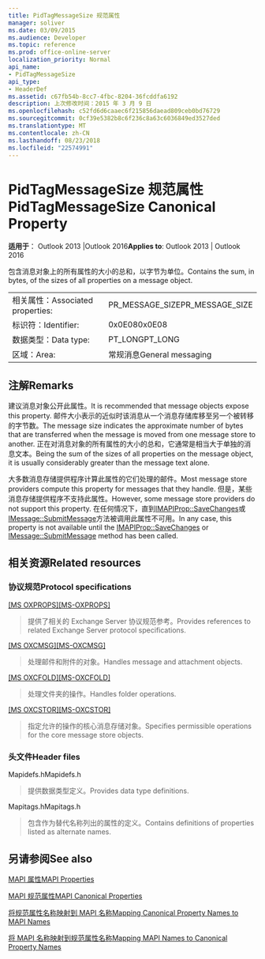 ```yaml
---
title: PidTagMessageSize 规范属性
manager: soliver
ms.date: 03/09/2015
ms.audience: Developer
ms.topic: reference
ms.prod: office-online-server
localization_priority: Normal
api_name:
- PidTagMessageSize
api_type:
- HeaderDef
ms.assetid: c67fb54b-8cc7-4fbc-8204-36fcddfa6192
description: 上次修改时间：2015 年 3 月 9 日
ms.openlocfilehash: c52fd6d6caaec6f215856daead809ceb0bd76729
ms.sourcegitcommit: 0cf39e5382b8c6f236c8a63c6036849ed3527ded
ms.translationtype: MT
ms.contentlocale: zh-CN
ms.lasthandoff: 08/23/2018
ms.locfileid: "22574991"
---
```

# <a name="pidtagmessagesize-canonical-property"></a><span data-ttu-id="e94e3-103">PidTagMessageSize 规范属性</span><span class="sxs-lookup"><span data-stu-id="e94e3-103">PidTagMessageSize Canonical Property</span></span>

  
  
<span data-ttu-id="e94e3-104">**适用于**： Outlook 2013 |Outlook 2016</span><span class="sxs-lookup"><span data-stu-id="e94e3-104">**Applies to**: Outlook 2013 | Outlook 2016</span></span> 
  
<span data-ttu-id="e94e3-105">包含消息对象上的所有属性的大小的总和，以字节为单位。</span><span class="sxs-lookup"><span data-stu-id="e94e3-105">Contains the sum, in bytes, of the sizes of all properties on a message object.</span></span> 
  
|||
|:-----|:-----|
|<span data-ttu-id="e94e3-106">相关属性：</span><span class="sxs-lookup"><span data-stu-id="e94e3-106">Associated properties:</span></span>  <br/> |<span data-ttu-id="e94e3-107">PR_MESSAGE_SIZE</span><span class="sxs-lookup"><span data-stu-id="e94e3-107">PR_MESSAGE_SIZE</span></span>  <br/> |
|<span data-ttu-id="e94e3-108">标识符：</span><span class="sxs-lookup"><span data-stu-id="e94e3-108">Identifier:</span></span>  <br/> |<span data-ttu-id="e94e3-109">0x0E08</span><span class="sxs-lookup"><span data-stu-id="e94e3-109">0x0E08</span></span>  <br/> |
|<span data-ttu-id="e94e3-110">数据类型：</span><span class="sxs-lookup"><span data-stu-id="e94e3-110">Data type:</span></span>  <br/> |<span data-ttu-id="e94e3-111">PT_LONG</span><span class="sxs-lookup"><span data-stu-id="e94e3-111">PT_LONG</span></span>  <br/> |
|<span data-ttu-id="e94e3-112">区域：</span><span class="sxs-lookup"><span data-stu-id="e94e3-112">Area:</span></span>  <br/> |<span data-ttu-id="e94e3-113">常规消息</span><span class="sxs-lookup"><span data-stu-id="e94e3-113">General messaging</span></span>  <br/> |
   
## <a name="remarks"></a><span data-ttu-id="e94e3-114">注解</span><span class="sxs-lookup"><span data-stu-id="e94e3-114">Remarks</span></span>

<span data-ttu-id="e94e3-115">建议消息对象公开此属性。</span><span class="sxs-lookup"><span data-stu-id="e94e3-115">It is recommended that message objects expose this property.</span></span> <span data-ttu-id="e94e3-116">邮件大小表示的近似时该消息从一个消息存储库移至另一个被转移的字节数。</span><span class="sxs-lookup"><span data-stu-id="e94e3-116">The message size indicates the approximate number of bytes that are transferred when the message is moved from one message store to another.</span></span> <span data-ttu-id="e94e3-117">正在对消息对象的所有属性的大小的总和，它通常是相当大于单独的消息文本。</span><span class="sxs-lookup"><span data-stu-id="e94e3-117">Being the sum of the sizes of all properties on the message object, it is usually considerably greater than the message text alone.</span></span> 
  
<span data-ttu-id="e94e3-118">大多数消息存储提供程序计算此属性的它们处理的邮件。</span><span class="sxs-lookup"><span data-stu-id="e94e3-118">Most message store providers compute this property for messages that they handle.</span></span> <span data-ttu-id="e94e3-119">但是，某些消息存储提供程序不支持此属性。</span><span class="sxs-lookup"><span data-stu-id="e94e3-119">However, some message store providers do not support this property.</span></span> <span data-ttu-id="e94e3-120">在任何情况下，直到[IMAPIProp::SaveChanges](imapiprop-savechanges.md)或[IMessage::SubmitMessage](imessage-submitmessage.md)方法被调用此属性不可用。</span><span class="sxs-lookup"><span data-stu-id="e94e3-120">In any case, this property is not available until the [IMAPIProp::SaveChanges](imapiprop-savechanges.md) or [IMessage::SubmitMessage](imessage-submitmessage.md) method has been called.</span></span> 
  
## <a name="related-resources"></a><span data-ttu-id="e94e3-121">相关资源</span><span class="sxs-lookup"><span data-stu-id="e94e3-121">Related resources</span></span>

### <a name="protocol-specifications"></a><span data-ttu-id="e94e3-122">协议规范</span><span class="sxs-lookup"><span data-stu-id="e94e3-122">Protocol specifications</span></span>

<span data-ttu-id="e94e3-123">[[MS OXPROPS]](http://msdn.microsoft.com/library/f6ab1613-aefe-447d-a49c-18217230b148%28Office.15%29.aspx)</span><span class="sxs-lookup"><span data-stu-id="e94e3-123">[[MS-OXPROPS]](http://msdn.microsoft.com/library/f6ab1613-aefe-447d-a49c-18217230b148%28Office.15%29.aspx)</span></span>
  
> <span data-ttu-id="e94e3-124">提供了相关的 Exchange Server 协议规范参考。</span><span class="sxs-lookup"><span data-stu-id="e94e3-124">Provides references to related Exchange Server protocol specifications.</span></span>
    
<span data-ttu-id="e94e3-125">[[MS OXCMSG]](http://msdn.microsoft.com/library/7fd7ec40-deec-4c06-9493-1bc06b349682%28Office.15%29.aspx)</span><span class="sxs-lookup"><span data-stu-id="e94e3-125">[[MS-OXCMSG]](http://msdn.microsoft.com/library/7fd7ec40-deec-4c06-9493-1bc06b349682%28Office.15%29.aspx)</span></span>
  
> <span data-ttu-id="e94e3-126">处理邮件和附件的对象。</span><span class="sxs-lookup"><span data-stu-id="e94e3-126">Handles message and attachment objects.</span></span>
    
<span data-ttu-id="e94e3-127">[[MS OXCFOLD]](http://msdn.microsoft.com/library/c0f31b95-c07f-486c-98d9-535ed9705fbf%28Office.15%29.aspx)</span><span class="sxs-lookup"><span data-stu-id="e94e3-127">[[MS-OXCFOLD]](http://msdn.microsoft.com/library/c0f31b95-c07f-486c-98d9-535ed9705fbf%28Office.15%29.aspx)</span></span>
  
> <span data-ttu-id="e94e3-128">处理文件夹的操作。</span><span class="sxs-lookup"><span data-stu-id="e94e3-128">Handles folder operations.</span></span>
    
<span data-ttu-id="e94e3-129">[[MS OXCSTOR]](http://msdn.microsoft.com/library/d42ed1e0-3e77-4264-bd59-7afc583510e2%28Office.15%29.aspx)</span><span class="sxs-lookup"><span data-stu-id="e94e3-129">[[MS-OXCSTOR]](http://msdn.microsoft.com/library/d42ed1e0-3e77-4264-bd59-7afc583510e2%28Office.15%29.aspx)</span></span>
  
> <span data-ttu-id="e94e3-130">指定允许的操作的核心消息存储对象。</span><span class="sxs-lookup"><span data-stu-id="e94e3-130">Specifies permissible operations for the core message store objects.</span></span>
    
### <a name="header-files"></a><span data-ttu-id="e94e3-131">头文件</span><span class="sxs-lookup"><span data-stu-id="e94e3-131">Header files</span></span>

<span data-ttu-id="e94e3-132">Mapidefs.h</span><span class="sxs-lookup"><span data-stu-id="e94e3-132">Mapidefs.h</span></span>
  
> <span data-ttu-id="e94e3-133">提供数据类型定义。</span><span class="sxs-lookup"><span data-stu-id="e94e3-133">Provides data type definitions.</span></span>
    
<span data-ttu-id="e94e3-134">Mapitags.h</span><span class="sxs-lookup"><span data-stu-id="e94e3-134">Mapitags.h</span></span>
  
> <span data-ttu-id="e94e3-135">包含作为替代名称列出的属性的定义。</span><span class="sxs-lookup"><span data-stu-id="e94e3-135">Contains definitions of properties listed as alternate names.</span></span>
    
## <a name="see-also"></a><span data-ttu-id="e94e3-136">另请参阅</span><span class="sxs-lookup"><span data-stu-id="e94e3-136">See also</span></span>



[<span data-ttu-id="e94e3-137">MAPI 属性</span><span class="sxs-lookup"><span data-stu-id="e94e3-137">MAPI Properties</span></span>](mapi-properties.md)
  
[<span data-ttu-id="e94e3-138">MAPI 规范属性</span><span class="sxs-lookup"><span data-stu-id="e94e3-138">MAPI Canonical Properties</span></span>](mapi-canonical-properties.md)
  
[<span data-ttu-id="e94e3-139">将规范属性名称映射到 MAPI 名称</span><span class="sxs-lookup"><span data-stu-id="e94e3-139">Mapping Canonical Property Names to MAPI Names</span></span>](mapping-canonical-property-names-to-mapi-names.md)
  
[<span data-ttu-id="e94e3-140">将 MAPI 名称映射到规范属性名称</span><span class="sxs-lookup"><span data-stu-id="e94e3-140">Mapping MAPI Names to Canonical Property Names</span></span>](mapping-mapi-names-to-canonical-property-names.md)

